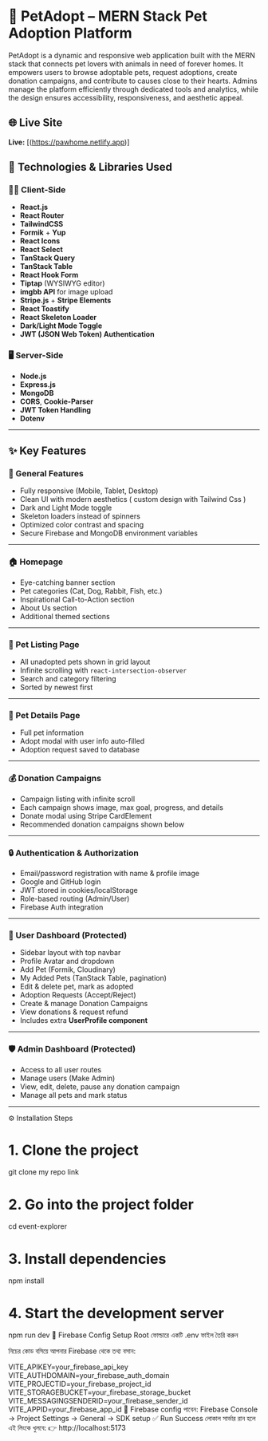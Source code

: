 # 🐾 PetAdopt – MERN Stack Pet Adoption Platform

PetAdopt is a dynamic and responsive web application built with the MERN stack that connects pet lovers with animals in need of forever homes. It empowers users to browse adoptable pets, request adoptions, create donation campaigns, and contribute to causes close to their hearts. Admins manage the platform efficiently through dedicated tools and analytics, while the design ensures accessibility, responsiveness, and aesthetic appeal.

## 🌐 Live Site

**Live:** [(https://pawhome.netlify.app)]


## 🧩 Technologies & Libraries Used

### 👨‍💻 Client-Side

- **React.js**
- **React Router**
- **TailwindCSS** 
- **Formik** + **Yup**
- **React Icons**
- **React Select**
- **TanStack Query**
- **TanStack Table**
- **React Hook Form**
- **Tiptap** (WYSIWYG editor)
- **imgbb API** for image upload
- **Stripe.js** + **Stripe Elements**
- **React Toastify**
- **React Skeleton Loader**
- **Dark/Light Mode Toggle**
- **JWT (JSON Web Token) Authentication**

### 🖥️ Server-Side

- **Node.js**
- **Express.js**
- **MongoDB** 
- **CORS**, **Cookie-Parser**
- **JWT Token Handling**
- **Dotenv** 


---

## ✨ Key Features

### 🚀 General Features

- Fully responsive (Mobile, Tablet, Desktop)
- Clean UI with modern aesthetics ( custom design with Tailwind Css )
- Dark and Light Mode toggle
- Skeleton loaders instead of spinners
- Optimized color contrast and spacing
- Secure Firebase and MongoDB environment variables

---

### 🏠 Homepage

- Eye-catching banner section
- Pet categories (Cat, Dog, Rabbit, Fish, etc.)
- Inspirational Call-to-Action section
- About Us section
- Additional themed sections

---

### 🐶 Pet Listing Page

- All unadopted pets shown in grid layout
- Infinite scrolling with `react-intersection-observer`
- Search and category filtering
- Sorted by newest first

---

### 🐾 Pet Details Page

- Full pet information
- Adopt modal with user info auto-filled
- Adoption request saved to database

---

### 💰 Donation Campaigns

- Campaign listing with infinite scroll
- Each campaign shows image, max goal, progress, and details
- Donate modal using Stripe CardElement
- Recommended donation campaigns shown below

---

### 🔒 Authentication & Authorization

- Email/password registration with name & profile image
- Google and GitHub login
- JWT stored in cookies/localStorage
- Role-based routing (Admin/User)
- Firebase Auth integration

---

### 👤 User Dashboard (Protected)

- Sidebar layout with top navbar
- Profile Avatar and dropdown
- Add Pet (Formik, Cloudinary)
- My Added Pets (TanStack Table, pagination)
- Edit & delete pet, mark as adopted
- Adoption Requests (Accept/Reject)
- Create & manage Donation Campaigns
- View donations & request refund
- Includes extra **UserProfile component**

---

### 🛡️ Admin Dashboard (Protected)

- Access to all user routes
- Manage users (Make Admin)
- View, edit, delete, pause any donation campaign
- Manage all pets and mark status

---

⚙️ Installation Steps

# 1. Clone the project
git clone my repo link

# 2. Go into the project folder
cd event-explorer

# 3. Install dependencies
npm install

# 4. Start the development server
npm run dev
🔑 Firebase Config Setup
Root ফোল্ডারে একটি .env ফাইল তৈরি করুন

নিচের কোড বসিয়ে আপনার Firebase থেকে তথ্য বসান:

VITE_APIKEY=your_firebase_api_key
VITE_AUTHDOMAIN=your_firebase_auth_domain
VITE_PROJECTID=your_firebase_project_id
VITE_STORAGEBUCKET=your_firebase_storage_bucket
VITE_MESSAGINGSENDERID=your_firebase_sender_id
VITE_APPID=your_firebase_app_id
📌 Firebase config পাবেন: Firebase Console → Project Settings → General → SDK setup
✅ Run Success
লোকাল সার্ভার রান হলে এই লিংকে খুলবে:
👉 http://localhost:5173



